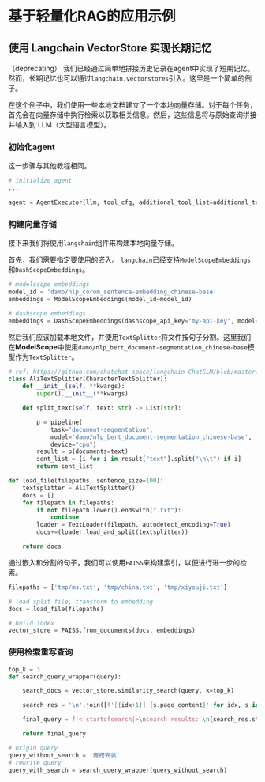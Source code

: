 # 基于轻量化RAG的应用示例
## 使用 Langchain VectorStore 实现长期记忆
（deprecating）
我们已经通过简单地拼接历史记录在agent中实现了短期记忆。然而，长期记忆也可以通过`langchain.vectorstores`引入。这里是一个简单的例子。

在这个例子中，我们使用一些本地文档建立了一个本地向量存储。对于每个任务，首先会在向量存储中执行检索以获取相关信息。然后，这些信息将与原始查询拼接并输入到 LLM（大型语言模型）。

### 初始化agent
这一步骤与其他教程相同。

```Python
# initialize agent
...

agent = AgentExecutor(llm, tool_cfg, additional_tool_list=additional_tool_list, prompt_generator=prompt_generator)

```

### 构建向量存储
接下来我们将使用`langchain`组件来构建本地向量存储。

首先，我们需要指定要使用的嵌入。 `langchain`已经支持`ModelScopeEmbeddings`和`DashScopeEmbeddings`。

```Python
# modelscope embeddings
model_id = 'damo/nlp_corom_sentence-embedding_chinese-base'
embeddings = ModelScopeEmbeddings(model_id=model_id)

# dashscope embeddings
embeddings = DashScopeEmbeddings(dashscope_api_key="my-api-key", model="text-embedding-v1")

```

然后我们应该加载本地文件，并使用`TextSplitter`将文件按句子分割。这里我们在**ModelScope**中使用`damo/nlp_bert_document-segmentation_chinese-base`模型作为`TextSplitter`。

```Python
# ref: https://github.com/chatchat-space/langchain-ChatGLM/blob/master/textsplitter/ali_text_splitter.py
class AliTextSplitter(CharacterTextSplitter):
    def __init__(self, **kwargs):
        super().__init__(**kwargs)

    def split_text(self, text: str) -> List[str]:

        p = pipeline(
            task="document-segmentation",
            model='damo/nlp_bert_document-segmentation_chinese-base',
            device="cpu")
        result = p(documents=text)
        sent_list = [i for i in result["text"].split("\n\t") if i]
        return sent_list

def load_file(filepaths, sentence_size=100):
    textsplitter = AliTextSplitter()
    docs = []
    for filepath in filepaths:
        if not filepath.lower().endswith(".txt"):
            continue
        loader = TextLoader(filepath, autodetect_encoding=True)
        docs+=(loader.load_and_split(textsplitter))

    return docs

```

通过嵌入和分割的句子，我们可以使用`FAISS`来构建索引，以便进行进一步的检索。

```Python
filepaths = ['tmp/ms.txt', 'tmp/china.txt', 'tmp/xiyouji.txt']

# load split file, transform to embedding
docs = load_file(filepaths)

# build index
vector_store = FAISS.from_documents(docs, embeddings)
```

### 使用检索重写查询

```Python
top_k = 3
def search_query_wrapper(query):

    search_docs = vector_store.similarity_search(query, k=top_k)

    search_res = '\n'.join([f'[{idx+1}] {s.page_content}' for idx, s in enumerate(search_docs)])

    final_query = f'<|startofsearch|>\nsearch results: \n{search_res.strip()}\n<|endofsearch|>\n{query}'

    return final_query

# origin query
query_without_search = '魔搭安装'
# rewrite query
query_with_search = search_query_wrapper(query_without_search)
```
